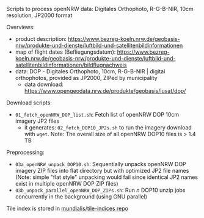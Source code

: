Scripts to process openNRW data: Digitales Orthophoto, R-G-B-NIR, 10cm resolution, JP2000 format

Overviews:

 * product description: https://www.bezreg-koeln.nrw.de/geobasis-nrw/produkte-und-dienste/luftbild-und-satellitenbildinformationen
 * map of flight dates (Befliegungsdatum): https://www.bezreg-koeln.nrw.de/geobasis-nrw/produkte-und-dienste/luftbild-und-satellitenbildinformationen/bildflugnachweis
 * data: DOP - Digitales Orthophoto, 10cm, R-G-B-NIR | digital orthophotos, provided as JP2000, ZIPed by municipality
     * data download: https://www.opengeodata.nrw.de/produkte/geobasis/lusat/dop/

Download scripts:

 * `01_fetch_openNRW_DOP_list.sh`: Fetch list of openNRW DOP 10cm imagery JP2 files
   * it generates: `02_fetch_DOP10_JP2s.sh` to run the imagery download with `wget`. Note: The overall size of all openNRW DOP10 files is > 1.4 TB

Preprocessing:

 * `03a_openNRW_unpack_DOP10.sh`: Sequentially unpacks openNRW DOP imagery ZIP files into flat directory but with optimized JP2 file names (Note: simple "flat style" unpacking would fail since identical JP2 names exist in multiple openNRW DOP ZIP files)
 * `03b_unpack_parallel_openNRW_DOP_ZIPs.sh`: Run *n* DOP10 unzip jobs concurrently in the background (using GNU parallel)

Tile index is stored in [mundialis/tile-indices repo](https://github.com/mundialis/tile-indices/blob/main/DOP/NW/openNRW_DOP10_tileindex.gpkg.gz)
